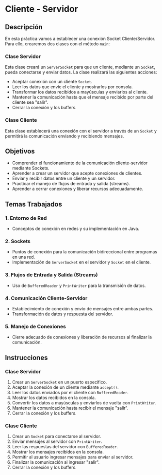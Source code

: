 # Cliente - Servidor

## Descripción

En esta práctica vamos a establecer una conexión Socket Cliente/Servidor. Para ello, crearemos dos clases con el método `main`:

### Clase Servidor
Esta clase creará un `ServerSocket` para que un cliente, mediante un `Socket`, pueda conectarse y enviar datos. La clase realizará las siguientes acciones:
- Aceptar conexión con un cliente `Socket`.
- Leer los datos que envíe el cliente y mostrarlos por consola.
- Transformar los datos recibidos a mayúsculas y enviarlos al cliente.
- Mantener la comunicación hasta que el mensaje recibido por parte del cliente sea "salir".
- Cerrar la conexión y los buffers.

### Clase Cliente
Esta clase establecerá una conexión con el servidor a través de un `Socket` y permitirá la comunicación enviando y recibiendo mensajes.

## Objetivos

- Comprender el funcionamiento de la comunicación cliente-servidor mediante Sockets.
- Aprender a crear un servidor que acepte conexiones de clientes.
- Enviar y recibir datos entre un cliente y un servidor.
- Practicar el manejo de flujos de entrada y salida (streams).
- Aprender a cerrar conexiones y liberar recursos adecuadamente.

## Temas Trabajados

### 1. Entorno de Red
- Conceptos de conexión en redes y su implementación en Java.

### 2. Sockets
- Puntos de conexión para la comunicación bidireccional entre programas en una red.
- Implementación de `ServerSocket` en el servidor y `Socket` en el cliente.

### 3. Flujos de Entrada y Salida (Streams)
- Uso de `BufferedReader` y `PrintWriter` para la transmisión de datos.

### 4. Comunicación Cliente-Servidor
- Establecimiento de conexión y envío de mensajes entre ambas partes.
- Transformación de datos y respuesta del servidor.

### 5. Manejo de Conexiones
- Cierre adecuado de conexiones y liberación de recursos al finalizar la comunicación.

## Instrucciones

### Clase Servidor
1. Crear un `ServerSocket` en un puerto específico.
2. Aceptar la conexión de un cliente mediante `accept()`.
3. Leer los datos enviados por el cliente con `BufferedReader`.
4. Mostrar los datos recibidos en la consola.
5. Convertir los datos a mayúsculas y enviarlos de vuelta con `PrintWriter`.
6. Mantener la comunicación hasta recibir el mensaje "salir".
7. Cerrar la conexión y los buffers.

### Clase Cliente
1. Crear un `Socket` para conectarse al servidor.
2. Enviar mensajes al servidor con `PrintWriter`.
3. Leer las respuestas del servidor con `BufferedReader`.
4. Mostrar los mensajes recibidos en la consola.
5. Permitir al usuario ingresar mensajes para enviar al servidor.
6. Finalizar la comunicación al ingresar "salir".
7. Cerrar la conexión y los buffers.
